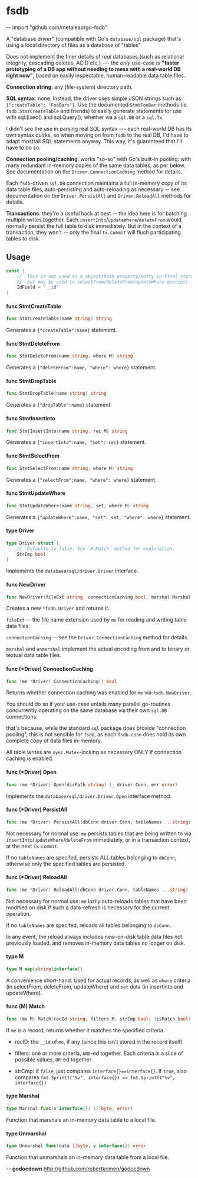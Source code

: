 # fsdb
--
    import "github.com/metaleap/go-fsdb"

A "database driver" (compatible with Go's `database/sql` package) that's using a
local directory of files as a database of "tables".

Does not implement the finer details of *real* databases (such as relational
integrity, cascading deletes, ACID etc.) --- the *only* use-case is **"faster
prototyping of a DB app without needing to mess with a real-world DB right
now"**, based on easily inspectable, human-readable data table files.

**Connection string**: any (file-system) directory path.

**SQL syntax**: none. Instead, the driver uses simple JSON strings such as
`{"createTable": "FooBars"}`. Use the documented `StmtFooBar` methods (ie.
`fsdb.StmtCreateTable` and friends) to easily generate statements for use with
sql.Exec() and sql.Query(), whether via a `sql.DB` or a `sql.Tx`.

I didn't see the use in parsing real SQL syntax --- each real-world DB has its
own syntax quirks, so when moving on from `fsdb` to the real DB, I'd have to
adapt most/all SQL statements anyway. This way, it's guaranteed that I'll have
to do so.

**Connection pooling/caching**: works "so-so" with Go's built-in pooling: with
many redundant in-memory copies of the same data tables, as per below. See
documentation on the `Driver.ConnectionCaching` method for details.

Each `fsdb`-driven `sql.DB` connection maintains a full in-memory copy of its
data table files, auto-persisting and auto-reloading as necessary -- see
documentation on the `Driver.PersistAll` and `Driver.ReloadAll` methods for
details.

**Transactions**: they're a useful hack at best -- the idea here is for batching
multiple writes together. Each `insertInto`/`updateWhere`/`deleteFrom` would
normally persist the full table to disk immediately. But in the context of a
transaction, they won't -- only the final `Tx.Commit` will flush participating
tables to disk.

## Usage

```go
const (
	//	This is not used as a object/hash property/entry in final storage
	//	but may be used in selectFrom/deleteFrom/updateWhere queries:
	IdField = "__id"
)
```

#### func  StmtCreateTable

```go
func StmtCreateTable(name string) string
```
Generates a `{"createTable":name}` statement.

#### func  StmtDeleteFrom

```go
func StmtDeleteFrom(name string, where M) string
```
Generates a `{"deleteFrom":name, "where": where}` statement.

#### func  StmtDropTable

```go
func StmtDropTable(name string) string
```
Generates a `{"dropTable":name}` statement.

#### func  StmtInsertInto

```go
func StmtInsertInto(name string, rec M) string
```
Generates a `{"insertInto":name, "set": rec}` statement.

#### func  StmtSelectFrom

```go
func StmtSelectFrom(name string, where M) string
```
Generates a `{"selectFrom":name, "where": where}` statement.

#### func  StmtUpdateWhere

```go
func StmtUpdateWhere(name string, set, where M) string
```
Generates a `{"updateWhere":name, "set": set, "where": where}` statement.

#### type Driver

```go
type Driver struct {
	//	Defaults to false. See `M.Match` method for explanation.
	StrCmp bool
}
```

Implements the `database/sql/driver.Driver` interface.

#### func  NewDriver

```go
func NewDriver(fileExt string, connectionCaching bool, marshal Marshal, unmarshal Unmarshal) (me *Driver)
```
Creates a new `*fsdb.Driver` and returns it.

`fileExt` -- the file name extension used by `me` for reading and writing table
data files.

`connectionCaching` -- see the `Driver.ConnectionCaching` method for details.

`marshal` and `unmarshal` implement the actual encoding from and to binary or
textual data table files.

#### func (*Driver) ConnectionCaching

```go
func (me *Driver) ConnectionCaching() bool
```
Returns whether connection caching was enabled for `me` via `fsdb.NewDriver`.

You should do so if your use-case entails many parallel go-routines concurrently
operating on the same database via their own `sql.DB` connections:

that's because, while the standard `sql` package does provide "connection
pooling", this is not sensible for `fsdb`, as each `fsdb.conn` does hold its own
complete copy of data files in-memory.

All table writes are `sync.Mutex`-locking as necessary ONLY if connection
caching is enabled.

#### func (*Driver) Open

```go
func (me *Driver) Open(dirPath string) (_ driver.Conn, err error)
```
Implements the `database/sql/driver.Driver.Open` interface method.

#### func (*Driver) PersistAll

```go
func (me *Driver) PersistAll(dbConn driver.Conn, tableNames ...string) (err error)
```
Not necessary for normal use: `me` persists tables that are being written to via
`insertInto`/`updateWhere`/`deleteFrom` immediately, or in a transaction
context, at the next `Tx.Commit`.

If no `tableNames` are specifed, persists ALL tables belonging to `dbConn`,
otherwise only the specified tables are persisted.

#### func (*Driver) ReloadAll

```go
func (me *Driver) ReloadAll(dbConn driver.Conn, tableNames ...string) (err error)
```
Not necessary for normal use: `me` lazily auto-reloads tables that have been
modified on disk if such a data-refresh is necessary for the current operation.

If no `tableNames` are specifed, reloads all tables belonging to `dbConn`.

In any event, the reload always includes new-on-disk table data files not
previously loaded, and removes in-memory data tables no longer on disk.

#### type M

```go
type M map[string]interface{}
```

A convenience short-hand. Used for actual records, as well as `where` criteria
(in selectFrom, deleteFrom, updateWhere) and `set` data (in insertInto and
updateWhere).

#### func (M) Match

```go
func (me M) Match(recId string, filters M, strCmp bool) (isMatch bool)
```
If `me` is a record, returns whether it matches the specified criteria.

- recID: the `__id` of `me`, if any (since this isn't stored in the record
itself)

- filters: one or more criteria, `AND`-ed together. Each criteria is a slice of
possible values, `OR`-ed together

- strCmp: if `false`, just compares `interface{}==interface{}`. If `true`, also
compares `fmt.Sprintf("%v", interface{}) == fmt.Sprintf("%v", interface{})`

#### type Marshal

```go
type Marshal func(v interface{}) ([]byte, error)
```

Function that marshals an in-memory data table to a local file.

#### type Unmarshal

```go
type Unmarshal func(data []byte, v interface{}) error
```

Function that unmarshals an in-memory data table from a local file.

--
**godocdown** http://github.com/robertkrimen/godocdown
